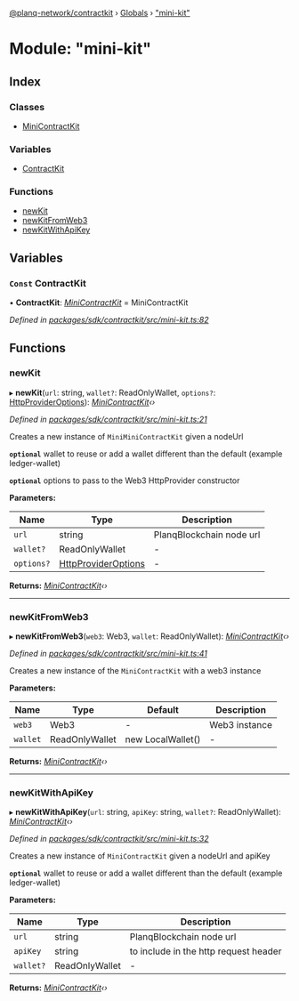 [@planq-network/contractkit](../README.md) › [Globals](../globals.md) › ["mini-kit"](_mini_kit_.md)

# Module: "mini-kit"

## Index

### Classes

* [MiniContractKit](../classes/_mini_kit_.minicontractkit.md)

### Variables

* [ContractKit](_mini_kit_.md#const-contractkit)

### Functions

* [newKit](_mini_kit_.md#newkit)
* [newKitFromWeb3](_mini_kit_.md#newkitfromweb3)
* [newKitWithApiKey](_mini_kit_.md#newkitwithapikey)

## Variables

### `Const` ContractKit

• **ContractKit**: *[MiniContractKit](../classes/_mini_kit_.minicontractkit.md)* = MiniContractKit

*Defined in [packages/sdk/contractkit/src/mini-kit.ts:82](https://github.com/planq-network/planq-sdk/blob/master/packages/sdk/contractkit/src/mini-kit.ts#L82)*

## Functions

###  newKit

▸ **newKit**(`url`: string, `wallet?`: ReadOnlyWallet, `options?`: [HttpProviderOptions](_setupforkits_.md#httpprovideroptions)): *[MiniContractKit](../classes/_mini_kit_.minicontractkit.md)‹›*

*Defined in [packages/sdk/contractkit/src/mini-kit.ts:21](https://github.com/planq-network/planq-sdk/blob/master/packages/sdk/contractkit/src/mini-kit.ts#L21)*

Creates a new instance of `MiniMiniContractKit` given a nodeUrl

**`optional`** wallet to reuse or add a wallet different than the default (example ledger-wallet)

**`optional`** options to pass to the Web3 HttpProvider constructor

**Parameters:**

Name | Type | Description |
------ | ------ | ------ |
`url` | string | PlanqBlockchain node url |
`wallet?` | ReadOnlyWallet | - |
`options?` | [HttpProviderOptions](_setupforkits_.md#httpprovideroptions) | - |

**Returns:** *[MiniContractKit](../classes/_mini_kit_.minicontractkit.md)‹›*

___

###  newKitFromWeb3

▸ **newKitFromWeb3**(`web3`: Web3, `wallet`: ReadOnlyWallet): *[MiniContractKit](../classes/_mini_kit_.minicontractkit.md)‹›*

*Defined in [packages/sdk/contractkit/src/mini-kit.ts:41](https://github.com/planq-network/planq-sdk/blob/master/packages/sdk/contractkit/src/mini-kit.ts#L41)*

Creates a new instance of the `MiniContractKit` with a web3 instance

**Parameters:**

Name | Type | Default | Description |
------ | ------ | ------ | ------ |
`web3` | Web3 | - | Web3 instance  |
`wallet` | ReadOnlyWallet | new LocalWallet() | - |

**Returns:** *[MiniContractKit](../classes/_mini_kit_.minicontractkit.md)‹›*

___

###  newKitWithApiKey

▸ **newKitWithApiKey**(`url`: string, `apiKey`: string, `wallet?`: ReadOnlyWallet): *[MiniContractKit](../classes/_mini_kit_.minicontractkit.md)‹›*

*Defined in [packages/sdk/contractkit/src/mini-kit.ts:32](https://github.com/planq-network/planq-sdk/blob/master/packages/sdk/contractkit/src/mini-kit.ts#L32)*

Creates a new instance of `MiniContractKit` given a nodeUrl and apiKey

**`optional`** wallet to reuse or add a wallet different than the default (example ledger-wallet)

**Parameters:**

Name | Type | Description |
------ | ------ | ------ |
`url` | string | PlanqBlockchain node url |
`apiKey` | string | to include in the http request header |
`wallet?` | ReadOnlyWallet | - |

**Returns:** *[MiniContractKit](../classes/_mini_kit_.minicontractkit.md)‹›*
